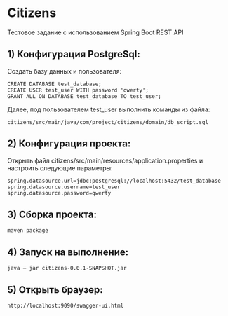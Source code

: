 # Сitizens

Тестовое задание с использованием Spring Boot REST API

## 1) Конфигурация PostgreSql:

Создать базу данных и пользователя:
```
CREATE DATABASE test_database;
CREATE USER test_user WITH password 'qwerty';
GRANT ALL ON DATABASE test_database TO test_user;
```
Далее, под пользователем test_user выполнить команды из файла: 
```
citizens/src/main/java/com/project/citizens/domain/db_script.sql
```

## 2) Конфигурация проекта:

Открыть файл citizens/src/main/resources/application.properties и настроить следующие параметры:
```
spring.datasource.url=jdbc:postgresql://localhost:5432/test_database
spring.datasource.username=test_user
spring.datasource.password=qwerty
```
## 3) Сборка проекта:
```
maven package
```
## 4) Запуск на выполнение:
```
java — jar citizens-0.0.1-SNAPSHOT.jar
```
## 5) Открыть браузер:
```
http://localhost:9090/swagger-ui.html
```
